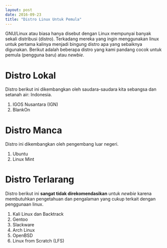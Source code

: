 ```yaml
---
layout: post
date: 2016-09-23
title: "Distro Linux Untuk Pemula"
---
```

GNU/Linux atau biasa hanya disebut dengan Linux mempunyai banyak sekali distribusi (distro). Terkadang mereka yang ingin menggunakan linux untuk pertama kalinya menjadi bingung distro apa yang sebaiknya digunakan. Berikut adalah beberapa distro yang kami pandang cocok untuk pemula (pengguna baru) atau _newbie_.

# Distro Lokal

Distro berikut ini dikembangkan oleh saudara-saudara kita sebangsa dan setanah air: Indonesia.

1. IGOS Nusantara (IGN)
2. BlankOn


# Distro Manca

Distro ini dikembangkan oleh pengembang luar negeri.

1. Ubuntu
2. Linux Mint


# Distro Terlarang

Distro berikut ini **sangat tidak direkomendasikan** untuk _newbie_ karena membutuhkan pengetahuan dan pengalaman yang cukup terkait dengan penggunaan linux.

1. Kali Linux dan Backtrack
2. Gentoo
3. Slackware
4. Arch Linux
5. OpenBSD
6. Linux from Scratch (LFS)

